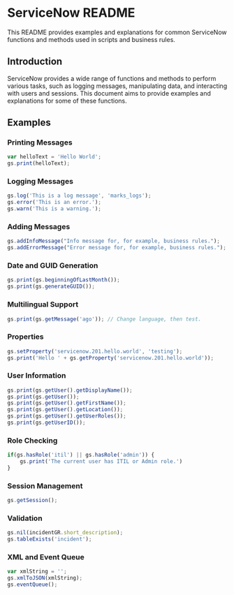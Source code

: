 # ServiceNow README

This README provides examples and explanations for common ServiceNow functions and methods used in scripts and business rules.

## Introduction

ServiceNow provides a wide range of functions and methods to perform various tasks, such as logging messages, manipulating data, and interacting with users and sessions. This document aims to provide examples and explanations for some of these functions.

## Examples

### Printing Messages

```javascript
var helloText = 'Hello World';
gs.print(helloText);
```

### Logging Messages

```javascript
gs.log('This is a log message', 'marks_logs');
gs.error('This is an error.');
gs.warn('This is a warning.');
```

### Adding Messages

```javascript
gs.addInfoMessage("Info message for, for example, business rules.");
gs.addErrorMessage("Error message for, for example, business rules.");
```

### Date and GUID Generation

```javascript
gs.print(gs.beginningOfLastMonth());
gs.print(gs.generateGUID());
```

### Multilingual Support

```javascript
gs.print(gs.getMessage('ago')); // Change language, then test.
```

### Properties

```javascript
gs.setProperty('servicenow.201.hello.world', 'testing');
gs.print('Hello ' + gs.getProperty('servicenow.201.hello.world'));
```

### User Information

```javascript
gs.print(gs.getUser().getDisplayName());
gs.print(gs.getUser());
gs.print(gs.getUser().getFirstName());
gs.print(gs.getUser().getLocation());
gs.print(gs.getUser().getUserRoles());
gs.print(gs.getUserID());
```

### Role Checking

```javascript
if(gs.hasRole('itil') || gs.hasRole('admin')) {
    gs.print('The current user has ITIL or Admin role.')
}
```

### Session Management

```javascript
gs.getSession();
```

### Validation

```javascript
gs.nil(incidentGR.short_description);
gs.tableExists('incident');
```

### XML and Event Queue

```javascript
var xmlString = '';
gs.xmlToJSON(xmlString);
gs.eventQueue();
```

